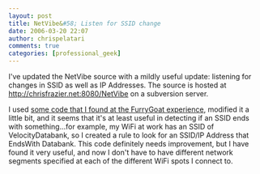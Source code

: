 ```yaml
---
layout: post
title: NetVibe&#58; Listen for SSID change
date: 2006-03-20 22:07
author: chrispelatari
comments: true
categories: [professional_geek]
---
```


<p>I've updated the NetVibe source with a mildly useful update: listening for
changes in SSID as well as IP Addresses. The source is hosted at <a href="http://chrisfrazier.net:8080/NetVibe">http://chrisfrazier.net:8080/NetVibe</a> on
a subversion server.</p>
<p>I used <a href="http://www.furrygoat.com/2004/05/finding_your_cu.html">some
code that I found at the FurryGoat experience</a>, modified it a little bit, and
it seems that it's at least useful in detecting if an SSID ends with
something...for example, my WiFi at work has an SSID of VelocityDatabank, so I
created a rule to look for an SSID/IP Address that EndsWith Databank. This code
definitely needs improvement, but I have found it very useful, and now I don't
have to have different network segments specified at each of the different WiFi
spots I connect to.</p>
